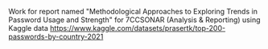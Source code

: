 Work for report named "Methodological Approaches to Exploring Trends in Password Usage and Strength" for 7CCSONAR (Analysis & Reporting) using Kaggle data https://www.kaggle.com/datasets/prasertk/top-200-passwords-by-country-2021
